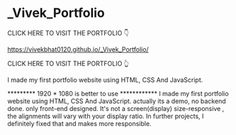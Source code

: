 # _Vivek_Portfolio

CLICK HERE TO VISIT THE PORTFOLIO 👇

https://vivekbhat0120.github.io/_Vivek_Portfolio/

CLICK HERE TO VISIT THE PORTFOLIO 👆


I made my first portfolio website using HTML, CSS And JavaScript.

********* 1920 * 1080 is better to use ************ I made my first portfolio website using HTML, CSS And JavaScript. actually its a demo, no backend done. only front-end designed. It's not a screen(display) size-responsive , the alignments will vary with your display ratio. In further projects, I definitely fixed that and makes more responsible.
